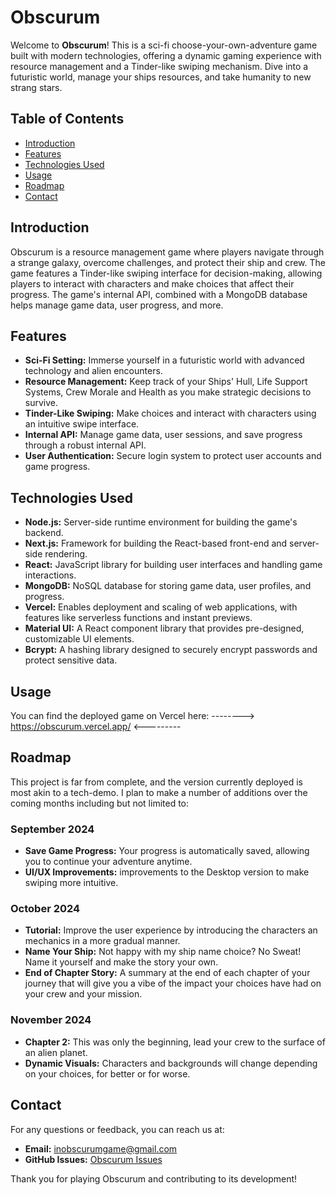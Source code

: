 # Obscurum

Welcome to **Obscurum**! This is a sci-fi choose-your-own-adventure game built with modern technologies, offering a dynamic gaming experience with resource management and a Tinder-like swiping mechanism. Dive into a futuristic world, manage your ships resources, and take humanity to new strang stars.

## Table of Contents

- [Introduction](#introduction)
- [Features](#features)
- [Technologies Used](#technologies-used)
- [Usage](#usage)
- [Roadmap](#Roadmap)
- [Contact](#contact)

## Introduction

Obscurum is a resource management game where players navigate through a strange galaxy, overcome challenges, and protect their ship and crew. The game features a Tinder-like swiping interface for decision-making, allowing players to interact with characters and make choices that affect their progress. The game's internal API, combined with a MongoDB database helps manage game data, user progress, and more.

## Features

- **Sci-Fi Setting:** Immerse yourself in a futuristic world with advanced technology and alien encounters.
- **Resource Management:** Keep track of your Ships' Hull, Life Support Systems, Crew Morale and Health as you make strategic decisions to survive.
- **Tinder-Like Swiping:** Make choices and interact with characters using an intuitive swipe interface.
- **Internal API:** Manage game data, user sessions, and save progress through a robust internal API.
- **User Authentication:** Secure login system to protect user accounts and game progress.

## Technologies Used

- **Node.js:** Server-side runtime environment for building the game's backend.
- **Next.js:** Framework for building the React-based front-end and server-side rendering.
- **React:** JavaScript library for building user interfaces and handling game interactions.
- **MongoDB:** NoSQL database for storing game data, user profiles, and progress.
- **Vercel:** Enables deployment and scaling of web applications,  with features like serverless functions and instant previews.
- **Material UI:** A React component library that provides pre-designed, customizable UI elements.
- **Bcrypt:** A hashing library designed to securely encrypt passwords and protect sensitive data.

## Usage

You can find the deployed game on Vercel here:   --------> https://obscurum.vercel.app/ <---------

## Roadmap

This project is far from complete, and the version currently deployed is most akin to a tech-demo. I plan to make a number of additions over the coming months including but not limited to:

### September 2024
- **Save Game Progress:** Your progress is automatically saved, allowing you to continue your adventure anytime.
- **UI/UX Improvements:** improvements to the Desktop version to make swiping more intuitive.

### October 2024
- **Tutorial:** Improve the user experience by introducing the characters an mechanics in a more gradual manner.
- **Name Your Ship:** Not happy with my ship name choice? No Sweat! Name it yourself and make the story your own.
- **End of Chapter Story:** A summary at the end of each chapter of your journey that will give you a vibe of the impact your choices have had on your crew and your mission.

### November 2024
- **Chapter 2:** This was only the beginning, lead your crew to the surface of an alien planet.
- **Dynamic Visuals:** Characters and backgrounds will change depending on your choices, for better or for worse.

## Contact

For any questions or feedback, you can reach us at:

- **Email:** inobscurumgame@gmail.com
- **GitHub Issues:** [Obscurum Issues](https://github.com/Mottlly/InObNext-1/issues)

Thank you for playing Obscurum and contributing to its development!
